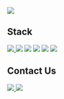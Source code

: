 <img src="https://capsule-render.vercel.app/api?type=Waving&color=auto&height=300&section=header&text=writing...&fontSize=90&animation=fadeIn" />

<h2>
  
</h2>

<h2>
  Stack
</h2>
<p>
  <!-- Android Developers Link -->
  <a href="https://developer.android.com/?_gl=1*1jsjd2c*_up*MQ..&gclid=Cj0KCQjwlvW2BhDyARIsADnIe-LWj8eo0EJJhpkFQTkCNHxJKUbaGjEDlZNOZeE-1ZUPQG-doDQMKwcaApyqEALw_wcB&gclsrc=aw.ds" target="_blank">
    <img src="https://img.shields.io/badge/Android-3DDC84?logo=android&logoColor=white&style=for-the-badge" />
  </a>
  <img src="https://img.shields.io/badge/Jetpack%20Compose-4285F4?logo=jetpackcompose&logoColor=white&style=for-the-badge"/>
  
  <img src="https://img.shields.io/badge/C++-00599C?logo=c%2B%2B&logoColor=white&style=for-the-badge" />
  <img src="https://img.shields.io/badge/Spring%20Boot-6DB33F?logo=springboot&logoColor=white&style=for-the-badge"/>
  
  <img src="https://img.shields.io/badge/react-20232a.svg?style=for-the-badge&logo=react&logoColor=61DAFB" />
  <img src="https://img.shields.io/badge/javascript-000000.svg?style=for-the-badge&logo=javascript&logoColor=F7DF1E" />


</p>

<h2>
  Contact Us
</h2>
<p>
  <a href="/" target="_blank">
    <img src="https://img.shields.io/badge/Notion-000000?logo=notion&logoColor=white&style=for-the-badge" />
  </a>
    
  <a href="https://eventbus.tistory.com/" target="_blank">
    <img src="https://img.shields.io/badge/Tistory-FF7700?logo=tistory&logoColor=white&style=for-the-badge"/>
  </a>
</p>
